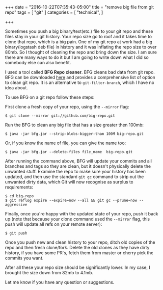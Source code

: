 +++
date = "2016-10-22T07:35:43-05:00"
title = "remove big file from git repo"
tags = [
  "git"
]
categories = [
  "technical",
]

+++

Sometimes you push a big binary/text(etc.) file to your git repo and these files stay in your git history. Your repo size go to roof and it takes time to clone that repo, which is a big pain. One of my git repo at work had a big binary(logstash deb file) in history and it was inflating the repo size to over 80mb. So I thought of cleaning the repo and bring down the size. I am sure there are many ways to do it but I am going to write down what I did so somebody else can also benefit.

I used a tool called **BFG Repo cleaner**. BFG cleans bad data from git repo. BFG can be downloaded [here](http://repo1.maven.org/maven2/com/madgag/bfg/1.12.13/bfg-1.12.13.jar) and provides a comprehensive list of option to clean git repo. It is an alternative to `git-filter-branch`, which I have no idea about.

To use BFG on a git repo follow these steps:

First clone a fresh copy of your repo, using the `--mirror` flag:

```
$ git clone --mirror git://github.com/big-repo.git
```

Run the BFG to clean any big file that has a size greater then 100mb:

```
$ java -jar bfg.jar --strip-blobs-bigger-than 100M big-repo.git
```

Or, if you know the name of file, you can give the name too:

```
$ java -jar bfg.jar --delete-files file_name  big-repo.git 
```

After running the command above, BFG will update your commits and all branches and tags so they are clean, but it doesn't physically delete the unwanted stuff. Examine the repo to make sure your history has been updated, and then use the standard `git gc` command to strip out the unwanted dirty data, which Git will now recognise as surplus to requirements:

```
$ cd big-repo 
$ git reflog expire --expire=now --all && git gc --prune=now --aggressive
```

Finally, once you're happy with the updated state of your repo, push it back up (note that because your clone command used the `--mirror` flag, this push will update all refs on your remote server):

```
$ git push
```

Once you push new and clean history to your repo, ditch old copies of the repo and then fresh clone/fork. Delete the old clones as they have dirty history, if you have some PR's, fetch them from master or cherry pick the commits you want. 

After all these your repo size should be significantly lower. In my case, I brought the size down from 82mb to 4.1mb.

Let me know if you have any question or suggestions.
